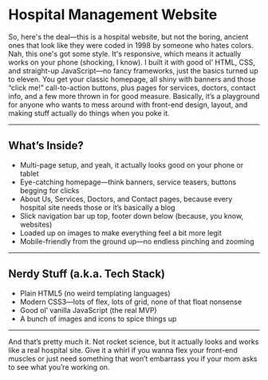 # Hospital Management Website

So, here's the deal—this is a hospital website, but not the boring, ancient ones that look like they were coded in 1998 by someone who hates colors. Nah, this one's got some style. It's responsive, which means it actually works on your phone (shocking, I know). I built it with good ol' HTML, CSS, and straight-up JavaScript—no fancy frameworks, just the basics turned up to eleven. You get your classic homepage, all shiny with banners and those “click me!” call-to-action buttons, plus pages for services, doctors, contact info, and a few more thrown in for good measure. Basically, it’s a playground for anyone who wants to mess around with front-end design, layout, and making stuff actually do things when you poke it.

---

## What’s Inside?
- Multi-page setup, and yeah, it actually looks good on your phone or tablet
- Eye-catching homepage—think banners, service teasers, buttons begging for clicks
- About Us, Services, Doctors, and Contact pages, because every hospital site needs those or it’s basically a blog
- Slick navigation bar up top, footer down below (because, you know, websites)
- Loaded up on images to make everything feel a bit more legit
- Mobile-friendly from the ground up—no endless pinching and zooming

---

## Nerdy Stuff (a.k.a. Tech Stack)
- Plain HTML5 (no weird templating languages)
- Modern CSS3—lots of flex, lots of grid, none of that float nonsense
- Good ol’ vanilla JavaScript (the real MVP)
- A bunch of images and icons to spice things up

---

And that’s pretty much it. Not rocket science, but it actually looks and works like a real hospital site. Give it a whirl if you wanna flex your front-end muscles or just need something that won’t embarrass you if your mom asks to see what you’re working on.
